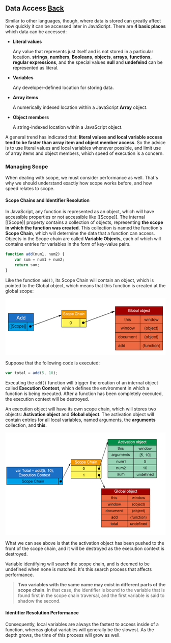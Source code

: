 ## Data Access [Back](./../high_performance.md)

Similar to other languages, though, where data is stored can greatly affect how quickly it can be accessed later in JavaScript. There are **4 basic places** which data can be accessed:

- **Literal values**
    
    Any value that represents just itself and is not stored in a particular location. **strings**, **numbers**, **Booleans**, **objects**, **arrays**, **functions**, **regular expressions**, and the special values **null** and **undefeind** can be represented as literal.

- **Variables**

    Any developer-defined location for storing data.
    
- **Array items**

    A numerically indexed location within a JavaScript **Array** object.
    
- **Object members**

    A string-indexed location within a JavaScript object.

A general trend has indicated that: **literal values and local variable access tend to be faster than array item and object member access**. So the advice is to use literal values and local variables whenever possible, and limit use of array items and object members, which speed of execution is a concern.

### Managing Scope

When dealing with scope, we must consider performance as well. That's why we should understand exactly how scope works before, and how speed relates to scope.

#### Scope Chains and Identifier Resolution

In JavaScript, any function is represented as an object, which will have accessible properties or not accessible like [[Scope]]. The internal [[Scope]] property contains a collection of objects, representing **the scope in which the function was created**. This collection is named the function's **Scope Chain**, which will determine the data that a function can access. Objects in the Scope chain are called **Variable Objects**, each of which will contains entries for variables in the form of key-value pairs.

```js
function add(num1, num2) {
    var sum = num1 + num2;
    return sum;
}
```

Like the function `add()`, its Scope Chain will contain an object, which is pointed to the Global object, which means that this function is created at the global scope:

![](./add_scope_chain.png)

Suppose that the following code is executed:

```js
var total = add(5, 10);
```

Executing the `add()` function will trigger the creation of an internal object called **Execution Context**, which defines the environment in which a function is being executed. After a function has been completely executed, the execution context will be destroyed.

An execution object will have its own scope chain, which will stores two objects: **Activation object** and **Global object**. The activation object will contain entries for all local variables, named arguments, the **arguments** collection, and **this**.

![](./activation_object.png)

What we can see above is that the activation object has been pushed to the front of the scope chain, and it will be destroyed as the execution context is destroyed.

Variable identifying will search the scope chain, and is deemed to be undefined when none is matched. It's this search process that affects performance.

> **Two variables with the same name may exist in different parts of the scope chain**. In that case, the identifier is bound to the variable that is found first in the scope chain traversal, and the first variable is said to shadow the second.

#### Identifier Resolution Performance

Consequently, local variables are always the fastest to access inside of a function, whereas global variables will generally be the slowest. As the depth grows, the time of this process will grow as well.
